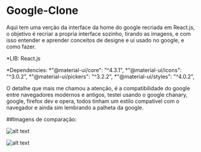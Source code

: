 
# Google-Clone
Aqui tem uma verção da interface da home do google recriada em React.js, o objetivo é recriar a propria interface sozinho, tirando as imagens, e com isso entender e aprender conceitos de designe e ui usado no google, e como fazer.

*LIB: React.js

*Dependencies: 
  *"@material-ui/core": "^4.3.1",
  *"@material-ui/icons": "^3.0.2",
  *"@material-ui/pickers": "^3.2.2",
  *"@material-ui/styles": "^4.0.2",
  
 O detalhe que mais me chamou a atenção, é a compatibilidade do google entre navegadores modernos e antigos, testei usando o google chanary, google, firefox dev e opera, todos tinham um estilo compativel com o navegador e ainda sim lembrando a palheta da google.
 
 ##Imagens de comparação: 
 
 ![alt text](https://cdn.discordapp.com/attachments/435314837216690186/639465789476438068/f2aa8d81-7348-47c4-bfcf-cf696f627793.png)
 
  ![alt text](https://cdn.discordapp.com/attachments/435314837216690186/639465817456508938/0585011c-3c65-4250-a9a8-f461b3ff9248.png)
